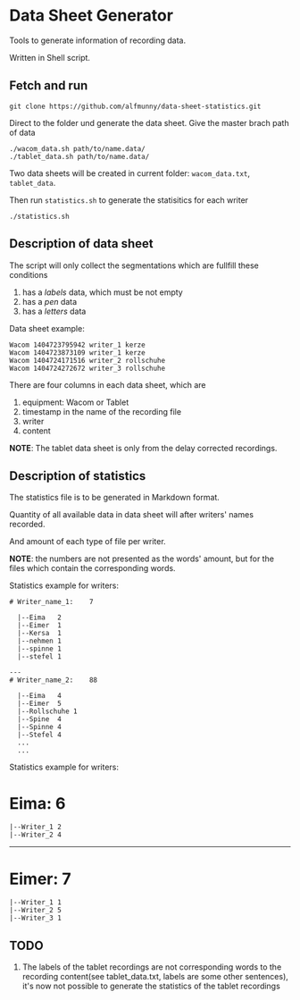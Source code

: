 Data Sheet Generator
===

Tools to generate information of recording data.

Written in Shell script.

## Fetch and run

    git clone https://github.com/alfmunny/data-sheet-statistics.git

Direct to the folder und generate the data sheet.
Give the master brach path of data

    ./wacom_data.sh path/to/name.data/
    ./tablet_data.sh path/to/name.data/

Two data sheets will be created in current folder: `wacom_data.txt`, `tablet_data`.

Then run `statistics.sh` to generate the statisitics for each writer

	./statistics.sh

## Description of data sheet

The script will only collect the segmentations which are fullfill these conditions

1. has a *labels* data, which must be not empty
2. has a *pen* data
3. has a *letters* data

Data sheet example:
```
Wacom 1404723795942 writer_1 kerze
Wacom 1404723873109 writer_1 kerze
Wacom 1404724171516 writer_2 rollschuhe
Wacom 1404724272672 writer_3 rollschuhe
```

There are four columns in each data sheet, which are

1. equipment: Wacom or Tablet
2. timestamp in the name of the recording file
3. writer
4. content

**NOTE**: The tablet data sheet is only from the delay corrected recordings.

## Description of statistics

The statistics file is to be generated in Markdown format.

Quantity of all available data in data sheet will after writers' names recorded.

And amount of each type of file per writer.

**NOTE**: the numbers are not presented as the words' amount, but for the files
which contain the corresponding words.

Statistics example for writers:

```
# Writer_name_1:	7

  |--Eima	2
  |--Eimer	1
  |--Kersa	1
  |--nehmen	1
  |--spinne	1
  |--stefel	1

---
# Writer_name_2:	88

  |--Eima	4
  |--Eimer	5
  |--Rollschuhe	1
  |--Spine	4
  |--Spinne	4
  |--Stefel	4
  ...
  ...
```
Statistics example for writers:

# Eima:	6

	|--Writer_1 2
	|--Writer_2 4

---
# Eimer:	7

	|--Writer_1 1
	|--Writer_2 5
	|--Writer_3 1


## TODO

1. The labels of the tablet recordings are not corresponding words
to the recording content(see tablet_data.txt, labels are some other sentences),
it's now not possible to generate the statistics of the tablet recordings

